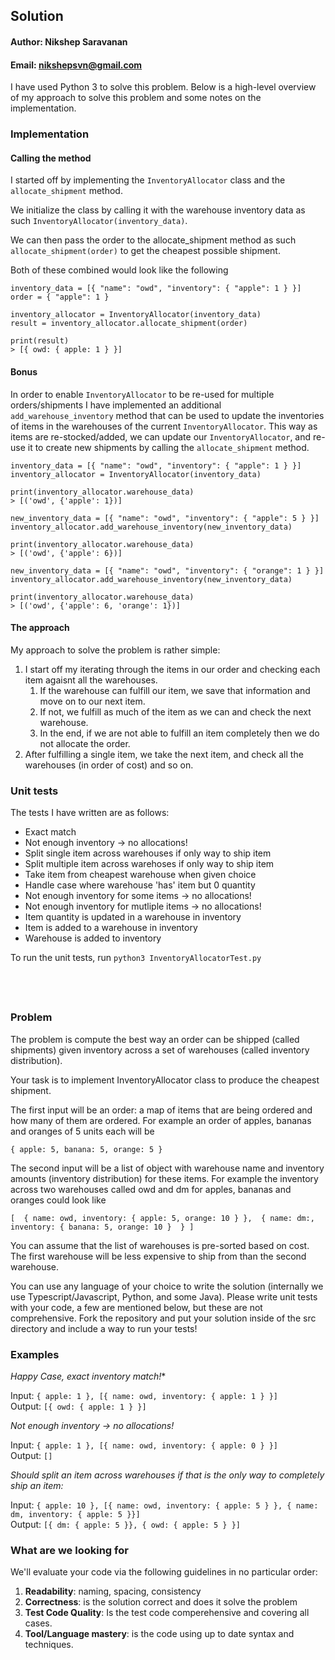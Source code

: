 ## Solution

#### Author: Nikshep Saravanan
#### Email: nikshepsvn@gmail.com

I have used Python 3 to solve this problem. Below is a high-level overview of my approach to solve this problem and some notes on the implementation.

### Implementation

#### Calling the method
 
I started off by implementing the `InventoryAllocator` class and the `allocate_shipment` method. 

We initialize the class by calling it with the warehouse inventory data as such `InventoryAllocator(inventory_data)`.

We can then pass the order to the allocate_shipment method as such `allocate_shipment(order)` to get the cheapest possible shipment.

Both of these combined would look like the following

```
inventory_data = [{ "name": "owd", "inventory": { "apple": 1 } }]
order = { "apple": 1 }

inventory_allocator = InventoryAllocator(inventory_data)
result = inventory_allocator.allocate_shipment(order)

print(result) 
> [{ owd: { apple: 1 } }]

```

#### Bonus
In order to enable `InventoryAllocator` to be re-used for multiple orders/shipments I have implemented an additional `add_warehouse_inventory` method that can be used to update the inventories of items in the warehouses of the current `InventoryAllocator`. This way as items are re-stocked/added, we can update our `InventoryAllocator`, and re-use it to create new shipments by calling the `allocate_shipment` method.

```
inventory_data = [{ "name": "owd", "inventory": { "apple": 1 } }]
inventory_allocator = InventoryAllocator(inventory_data)

print(inventory_allocator.warehouse_data) 
> [('owd', {'apple': 1})]

new_inventory_data = [{ "name": "owd", "inventory": { "apple": 5 } }]
inventory_allocator.add_warehouse_inventory(new_inventory_data)

print(inventory_allocator.warehouse_data) 
> [('owd', {'apple': 6})]

new_inventory_data = [{ "name": "owd", "inventory": { "orange": 1 } }]
inventory_allocator.add_warehouse_inventory(new_inventory_data)

print(inventory_allocator.warehouse_data) 
> [('owd', {'apple': 6, 'orange': 1})]
```


#### The approach 

My approach to solve the problem is rather simple:
1. I start off my iterating through the items in our order and checking each item agaisnt all the warehouses. 
    1. If the warehouse can fulfill our item, we save that information and move on to our next item.
    2. If not, we fulfill as much of the item as we can and check the next warehouse. 
    3. In the end, if we are not able to fulfill an item completely then we do not allocate the order.
2. After fulfilling a single item, we take the next item, and check all the warehouses (in order of cost) and so on.

### Unit tests

The tests I have written are as follows:

* Exact match
* Not enough inventory -> no allocations!
* Split single item across warehouses if only way to ship item
* Split multiple item across warehoses if only way to ship item
* Take item from cheapest warehouse when given choice
* Handle case where warehouse 'has' item but 0 quantity
* Not enough inventory for some items -> no allocations!
* Not enough inventory for mutliple items -> no allocations!
* Item quantity is updated in a warehouse in inventory
* Item is added to a warehouse in inventory
* Warehouse is added to inventory

To run the unit tests, run `python3 InventoryAllocatorTest.py`


&nbsp;
-----

### Problem

The problem is compute the best way an order can be shipped (called shipments) given inventory across a set of warehouses (called inventory distribution). 

Your task is to implement InventoryAllocator class to produce the cheapest shipment.

The first input will be an order: a map of items that are being ordered and how many of them are ordered. For example an order of apples, bananas and oranges of 5 units each will be 

`{ apple: 5, banana: 5, orange: 5 }`

The second input will be a list of object with warehouse name and inventory amounts (inventory distribution) for these items. For example the inventory across two warehouses called owd and dm for apples, bananas and oranges could look like

`[ 
    {
    	name: owd,
    	inventory: { apple: 5, orange: 10 }
    }, 
    {
    	name: dm:,
    	inventory: { banana: 5, orange: 10 } 
    }
]`

You can assume that the list of warehouses is pre-sorted based on cost. The first warehouse will be less expensive to ship from than the second warehouse. 

You can use any language of your choice to write the solution (internally we use Typescript/Javascript, Python, and some Java). Please write unit tests with your code, a few are mentioned below, but these are not comprehensive. Fork the repository and put your solution inside of the src directory and include a way to run your tests!

### Examples

*Happy Case, exact inventory match!**

Input: `{ apple: 1 }, [{ name: owd, inventory: { apple: 1 } }]`  
Output: `[{ owd: { apple: 1 } }]`

*Not enough inventory -> no allocations!*

Input: `{ apple: 1 }, [{ name: owd, inventory: { apple: 0 } }]`  
Output: `[]`

*Should split an item across warehouses if that is the only way to completely ship an item:*

Input: `{ apple: 10 }, [{ name: owd, inventory: { apple: 5 } }, { name: dm, inventory: { apple: 5 }}]`  
Output: `[{ dm: { apple: 5 }}, { owd: { apple: 5 } }]`

### What are we looking for

We'll evaluate your code via the following guidelines in no particular order:

1. **Readability**: naming, spacing, consistency
2. **Correctness**: is the solution correct and does it solve the problem
1. **Test Code Quality**: Is the test code comperehensive and covering all cases.
1. **Tool/Language mastery**: is the code using up to date syntax and techniques. 
